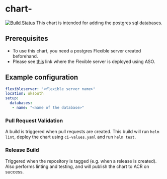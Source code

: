 # chart-
[![Build Status](https://dev.azure.com/hmcts/PlatformOperations/_apis/build/status/chart-postgresql)](https://dev.azure.com/hmcts/PlatformOperations/_build?definitionId=856)
This chart is intended for adding the postgres sql databases.

## Prerequisites

- To use this chart, you need a postgres Flexible server created beforehand.
- Please see [this](https://github.com/hmcts/cnp-flux-config/blob/master/apps/sscs/preview/aso/sscs-postgres.yaml) link where the Flexible server is deployed using ASO.

## Example configuration

```yaml
flexibleserver: "<flexible server name>"
location: uksouth
setup:
  databases:
   - name: "<name of the database>"
```

### Pull Request Validation

A build is triggered when pull requests are created. This build will run `helm lint`, deploy the chart using `ci-values.yaml` and run `helm test`.

### Release Build

Triggered when the repository is tagged (e.g. when a release is created). Also performs linting and testing, and will publish the chart to ACR on success.
